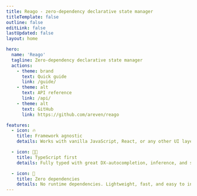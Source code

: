 ```yaml
---
title: Reago - zero-dependency declarative state manager
titleTemplate: false
outline: false
editLink: false
lastUpdated: false
layout: home

hero:
  name: 'Reago'
  tagline: Zero-dependency declarative state manager
  actions:
    - theme: brand
      text: Quick guide
      link: /guide/
    - theme: alt
      text: API reference
      link: /api/
    - theme: alt
      text: GitHub
      link: https://github.com/areven/reago

features:
  - icon: 🔥
    title: Framework agnostic
    details: Works with vanilla JavaScript, React, or any other UI layer. No tight coupling.

  - icon: 🧑‍💻
    title: TypeScript first
    details: Fully typed with great DX-autocompletion, inference, and safety by default.

  - icon: 🚀
    title: Zero dependencies
    details: No runtime dependencies. Lightweight, fast, and easy to integrate.
---
```

